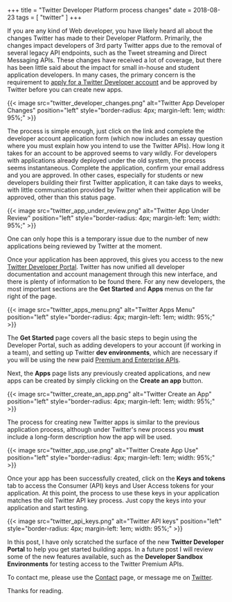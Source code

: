+++
title = "Twitter Developer Platform process changes"
date = 2018-08-23
tags = [ "twitter" ]
+++

If you are any kind of Web developer, you have likely heard all about the changes Twitter has made to their Developer Platform. Primarily, the changes impact developers of 3rd party Twitter apps due to the removal of several legacy API endpoints, such as the Tweet streaming and Direct Messaging APIs. These changes have received a lot of coverage, but there has been little said about the impact for small in-house and student application developers. In many cases, the primary concern is the requirement to [apply for a Twitter Developer account](https://developer.twitter.com/en/apply/user) and be approved by Twitter before you can create new apps.

{{< image src="twitter_developer_changes.png" alt="Twitter App Developer Changes" position="left" style="border-radius: 4px; margin-left: 1em; width: 95%;" >}}

The process is simple enough, just click on the link and complete the developer account application form (which now includes an essay question where you must explain how you intend to use the Twitter APIs). How long it takes for an account to be approved seems to vary wildly. For developers with applications already deployed under the old system, the process seems instantaneous. Complete the application, confirm your email address and you are approved. In other cases, especially for students or new developers building their first Twitter application, it can take days to weeks, with little communication provided by Twitter when their application will be approved, other than this status page.

{{< image src="twitter_app_under_review.png" alt="Twitter App Under Review" position="left" style="border-radius: 4px; margin-left: 1em; width: 95%;" >}}

One can only hope this is a temporary issue due to the number of new applications being reviewed by Twitter at the moment. 

Once your application has been approved, this gives you access to the new [Twitter Developer Portal](https://developer.twitter.com/). Twitter has now unified all developer documentation and account management through this new interface, and there is plenty of information to be found there. For any new developers, the most important sections are the __Get Started__ and __Apps__ menus on the far right of the page.

{{< image src="twitter_apps_menu.png" alt="Twitter Apps Menu" position="left" style="border-radius: 4px; margin-left: 1em; width: 95%;" >}}

The __Get Started__ page covers all the basic steps to begin using the Developer Portal, such as adding developers to your account (if working in a team), and setting up Twitter __dev environments__, which are necessary if you will be using the new paid [Premium and Enterprise APIs](https://developer.twitter.com/en/pricing).

Next, the __Apps__ page lists any previously created applications, and new apps can be created by simply clicking on the __Create an app__ button.

{{< image src="twitter_create_an_app.png" alt="Twitter Create an App" position="left" style="border-radius: 4px; margin-left: 1em; width: 95%;" >}}

The process for creating new Twitter apps is similar to the previous application process, although under Twitter's new process you __must__ include a long-form description how the app will be used.

{{< image src="twitter_app_use.png" alt="Twitter Create App Use" position="left" style="border-radius: 4px; margin-left: 1em; width: 95%;" >}}

Once your app has been successfully created, click on the __Keys and tokens__ tab to access the Consumer (API) keys and User Access tokens for your application. At this point, the process to use these keys in your application matches the old Twitter API key process. Just copy the keys into your application and start testing.

{{< image src="twitter_api_keys.png" alt="Twitter API keys" position="left" style="border-radius: 4px; margin-left: 1em; width: 95%;" >}}

In this post, I have only scratched the surface of the new __Twitter Developer Portal__ to help you get started building apps. In a future post I will review some of the new features available, such as the __Developer Sandbox Environments__ for testing access to the Twitter Premium APIs. 

To contact me, please use the [Contact](/contact) page, or message me on [Twitter](https://twitter.com/bftsystems).

Thanks for reading.